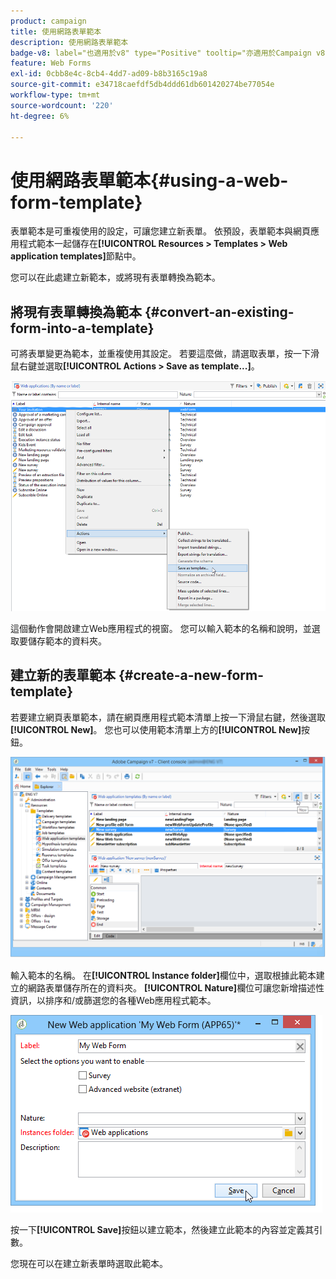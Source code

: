 ```yaml
---
product: campaign
title: 使用網路表單範本
description: 使用網路表單範本
badge-v8: label="也適用於v8" type="Positive" tooltip="亦適用於Campaign v8"
feature: Web Forms
exl-id: 0cbb8e4c-8cb4-4dd7-ad09-b8b3165c19a8
source-git-commit: e34718caefdf5db4ddd61db601420274be77054e
workflow-type: tm+mt
source-wordcount: '220'
ht-degree: 6%

---
```


# 使用網路表單範本{#using-a-web-form-template}



表單範本是可重複使用的設定，可讓您建立新表單。 依預設，表單範本與網頁應用程式範本一起儲存在&#x200B;**[!UICONTROL Resources > Templates > Web application templates]**&#x200B;節點中。

您可以在此處建立新範本，或將現有表單轉換為範本。

## 將現有表單轉換為範本 {#convert-an-existing-form-into-a-template}

可將表單變更為範本，並重複使用其設定。 若要這麼做，請選取表單，按一下滑鼠右鍵並選取&#x200B;**[!UICONTROL Actions > Save as template...]**。

![](assets/s_ncs_admin_survey_saveastemplate.png)

這個動作會開啟建立Web應用程式的視窗。 您可以輸入範本的名稱和說明，並選取要儲存範本的資料夾。

## 建立新的表單範本 {#create-a-new-form-template}

若要建立網頁表單範本，請在網頁應用程式範本清單上按一下滑鼠右鍵，然後選取&#x200B;**[!UICONTROL New]**。 您也可以使用範本清單上方的&#x200B;**[!UICONTROL New]**&#x200B;按鈕。

![](assets/s_ncs_admin_survey_createtemplate.png)

輸入範本的名稱。 在&#x200B;**[!UICONTROL Instance folder]**&#x200B;欄位中，選取根據此範本建立的網路表單儲存所在的資料夾。 **[!UICONTROL Nature]**&#x200B;欄位可讓您新增描述性資訊，以排序和/或篩選您的各種Web應用程式範本。

![](assets/s_ncs_admin_survey_createtemplate_details.png)

按一下&#x200B;**[!UICONTROL Save]**&#x200B;按鈕以建立範本，然後建立此範本的內容並定義其引數。

您現在可以在建立新表單時選取此範本。
